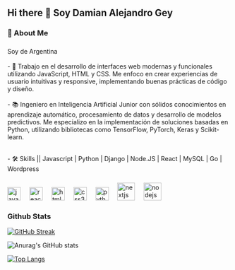 

## Hi there 👋 Soy Damian Alejandro Gey
<h3 align="left">🚀 About Me</h3>

###

<p align="left">Soy de Argentina <br><br>- 🔭 Trabajo en el desarrollo de interfaces web modernas y funcionales utilizando JavaScript, HTML y CSS. Me enfoco en crear experiencias de usuario intuitivas y responsive, implementando buenas prácticas de código y diseño.  <br><br>- 📚 Ingeniero en Inteligencia Artificial Junior con sólidos conocimientos en aprendizaje automático, procesamiento de datos y desarrollo de modelos predictivos. Me especializo en la implementación de soluciones basadas en Python, utilizando bibliotecas como TensorFlow, PyTorch, Keras y Scikit-learn. <br>

<br>- 🛠 Skills
 || Javascript | Python | Django | Node.JS | React | MySQL | Go | Wordpress
###

<div align="left">
  <img src="https://cdn.jsdelivr.net/gh/devicons/devicon/icons/javascript/javascript-original.svg" height="30" alt="javascript logo"  />
  <img width="12" />
  <img src="https://cdn.jsdelivr.net/gh/devicons/devicon/icons/react/react-original.svg" height="30" alt="react logo"  />
  <img width="12" />
  <img src="https://cdn.jsdelivr.net/gh/devicons/devicon/icons/html5/html5-original.svg" height="30" alt="html5 logo"  />
  <img width="12" />
  <img src="https://cdn.jsdelivr.net/gh/devicons/devicon/icons/css3/css3-original.svg" height="30" alt="css3 logo"  />
  <img width="12" />
  <img src="https://cdn.jsdelivr.net/gh/devicons/devicon/icons/python/python-original.svg" height="30" alt="python logo"  />
  <img width="12" />
  <img src="https://cdn.jsdelivr.net/gh/devicons/devicon/icons/nextjs/nextjs-original.svg" height="40" alt="nextjs logo"  />
  <img width="12" />
  <img src="https://cdn.jsdelivr.net/gh/devicons/devicon/icons/nodejs/nodejs-original.svg" height="40" alt="nodejs logo"  />

###

###

### Github Stats

[![GitHub Streak](https://github-readme-streak-stats.herokuapp.com?user=DamianCode28&hide_border=FALSO&short_numbers=FALSO)](https://git.io/streak-stats)

![Anurag's GitHub stats](https://github-readme-stats.vercel.app/api?username=anuraghazra&show_icons=true&theme=radical)

[![Top Langs](https://github-readme-stats.vercel.app/api/top-langs/?username=anuraghazra&layout=donut)](https://github.com/anuraghazra/github-readme-stats)





